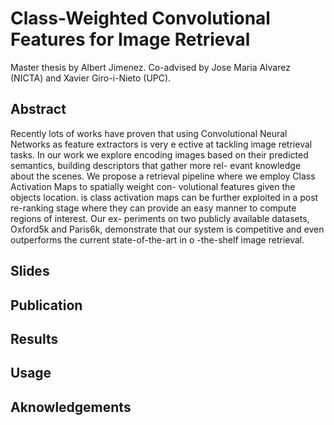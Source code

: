 # Class-Weighted Convolutional Features for Image Retrieval
Master thesis by Albert Jimenez. Co-advised by Jose Maria Alvarez (NICTA) and Xavier Giro-i-Nieto (UPC).
## Abstract 
Recently lots of works have proven that using Convolutional Neural Networks as feature extractors is very e ective at tackling image retrieval tasks. In our work we explore encoding images based on their predicted semantics, building descriptors that gather more rel- evant knowledge about the scenes. We propose a retrieval pipeline where we employ Class Activation Maps to spatially weight con- volutional features given the objects location.  is class activation maps can be further exploited in a post re-ranking stage where they can provide an easy manner to compute regions of interest. Our ex- periments on two publicly available datasets, Oxford5k and Paris6k, demonstrate that our system is competitive and even outperforms the current state-of-the-art in o -the-shelf image retrieval.
## Slides
## Publication
## Results 
## Usage
## Aknowledgements
